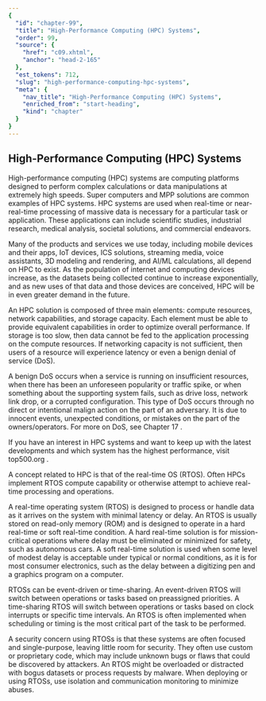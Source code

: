 ```yaml
---
{
  "id": "chapter-99",
  "title": "High-Performance Computing (HPC) Systems",
  "order": 99,
  "source": {
    "href": "c09.xhtml",
    "anchor": "head-2-165"
  },
  "est_tokens": 712,
  "slug": "high-performance-computing-hpc-systems",
  "meta": {
    "nav_title": "High-Performance Computing (HPC) Systems",
    "enriched_from": "start-heading",
    "kind": "chapter"
  }
}
---
```

## High-Performance Computing (HPC) Systems

High-performance computing (HPC) systems are computing platforms designed to perform complex calculations or data manipulations at extremely high speeds. Super computers and MPP solutions are common examples of HPC systems. HPC systems are used when real-time or near-real-time processing of massive data is necessary for a particular task or application. These applications can include scientific studies, industrial research, medical analysis, societal solutions, and commercial endeavors.

Many of the products and services we use today, including mobile devices and their apps, IoT devices, ICS solutions, streaming media, voice assistants, 3D modeling and rendering, and AI/ML calculations, all depend on HPC to exist. As the population of internet and computing devices increase, as the datasets being collected continue to increase exponentially, and as new uses of that data and those devices are conceived, HPC will be in even greater demand in the future.

An HPC solution is composed of three main elements: compute resources, network capabilities, and storage capacity. Each element must be able to provide equivalent capabilities in order to optimize overall performance. If storage is too slow, then data cannot be fed to the application processing on the compute resources. If networking capacity is not sufficient, then users of a resource will experience latency or even a benign denial of service (DoS).

A benign DoS occurs when a service is running on insufficient resources, when there has been an unforeseen popularity or traffic spike, or when something about the supporting system fails, such as drive loss, network link drop, or a corrupted configuration. This type of DoS occurs through no direct or intentional malign action on the part of an adversary. It is due to innocent events, unexpected conditions, or mistakes on the part of the owners/operators. For more on DoS, see Chapter 17 .

If you have an interest in HPC systems and want to keep up with the latest developments and which system has the highest performance, visit top500.org .

A concept related to HPC is that of the real-time OS (RTOS). Often HPCs implement RTOS compute capability or otherwise attempt to achieve real-time processing and operations.

A real-time operating system (RTOS) is designed to process or handle data as it arrives on the system with minimal latency or delay. An RTOS is usually stored on read-only memory (ROM) and is designed to operate in a hard real-time or soft real-time condition. A hard real-time solution is for mission-critical operations where delay must be eliminated or minimized for safety, such as autonomous cars. A soft real-time solution is used when some level of modest delay is acceptable under typical or normal conditions, as it is for most consumer electronics, such as the delay between a digitizing pen and a graphics program on a computer.

RTOSs can be event-driven or time-sharing. An event-driven RTOS will switch between operations or tasks based on preassigned priorities. A time-sharing RTOS will switch between operations or tasks based on clock interrupts or specific time intervals. An RTOS is often implemented when scheduling or timing is the most critical part of the task to be performed.

A security concern using RTOSs is that these systems are often focused and single-purpose, leaving little room for security. They often use custom or proprietary code, which may include unknown bugs or flaws that could be discovered by attackers. An RTOS might be overloaded or distracted with bogus datasets or process requests by malware. When deploying or using RTOSs, use isolation and communication monitoring to minimize abuses.
